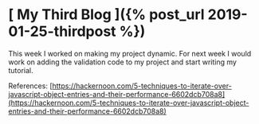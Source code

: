 # [ My Third Blog ]({% post_url 2019-01-25-thirdpost %})
This week I worked on making my project dynamic.
For next week I would work on adding the validation code to my project and start writing my tutorial.

References:
[https://hackernoon.com/5-techniques-to-iterate-over-javascript-object-entries-and-their-performance-6602dcb708a8](https://hackernoon.com/5-techniques-to-iterate-over-javascript-object-entries-and-their-performance-6602dcb708a8)
